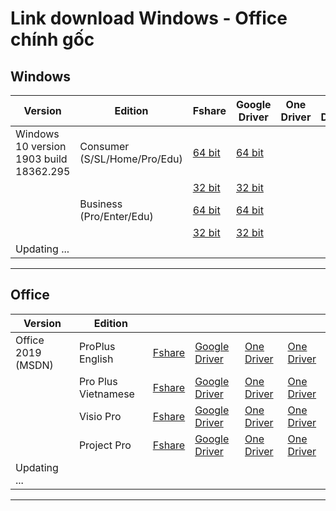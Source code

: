 
# Link download Windows - Office chính gốc
## Windows
|Version| Edition | Fshare| Google Driver | One Driver | One Driver |
|--|--|--|--|--|--|
| Windows 10 version 1903 build 18362.295 | Consumer (S/SL/Home/Pro/Edu)|[64 bit](http://megaurl.in/vVJeLA) | [64 bit](http://megaurl.in/r4YLYQHz) |  |  |
|  |  | [32 bit](http://megaurl.in/dvXSqaWg) | [32 bit](https://drive.google.com/file/d/1UdtB0meU23DyZ0wLdaBLC1rzmEsW0JJw/view) |  |  |
|  | Business (Pro/Enter/Edu) | [64 bit](http://megaurl.in/7QEiM) | [64 bit](http://megaurl.in/abYNBR) |  |  |
|  |  | [32 bit](http://megaurl.in/8SdglJ) | [32 bit](http://megaurl.in/Natst3D) |  |  |
| Updating ... |
---
## Office
|Version| Edition | | | | |
|--|--|--|--|--|--|
| Office 2019 (MSDN)| ProPlus English | [Fshare](http://megaurl.in/HYzDT) | [Google Driver](http://megaurl.in/Zum21) | [One Driver](http://megaurl.in/iBjeo01) | [One Driver](http://megaurl.in/DGloG2e1) |
|  | Pro Plus  Vietnamese | [Fshare](http://megaurl.in/6Nm0kcJq) | [Google Driver](http://megaurl.in/1GI5t) | [One Driver](http://megaurl.in/TXZimit) | [One Driver](http://megaurl.in/pA8eT) |
|  | Visio Pro | [Fshare](http://megaurl.in/SqEz4) | [Google Driver](http://megaurl.in/10nlZ) | [One Driver](http://megaurl.in/DukXE5Y) | [One Driver](http://megaurl.in/CA8hW7Z) |
|  | Project Pro | [Fshare](http://megaurl.in/b9wM) | [Google Driver](http://megaurl.in/WC7lNUL0) | [One Driver](http://megaurl.in/QH1ll) | [One Driver](http://megaurl.in/khxX) |
| Updating ... |  |  |  |  |  |

---

